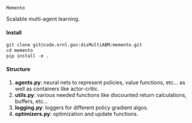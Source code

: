 ```Memento```

Scalable multi-agent learning.
#### Install
```python
git clone git@code.ornl.gov:disMultiABM/memento.git
cd memento
pip install -e .
```

#### Structure
1. __agents.py__: neural nets to represent policies, value functions, etc... as well as containers like actor-critic.  
2. __utils.py__: various needed functions like discounted return calculations, buffers, etc...  
3. __logging.py__: loggers for different policy gradient algos.  
4. __optimizers.py__: optimization and update functions.  
